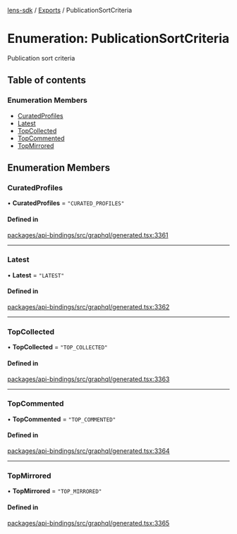 [lens-sdk](../README.md) / [Exports](../modules.md) / PublicationSortCriteria

# Enumeration: PublicationSortCriteria

Publication sort criteria

## Table of contents

### Enumeration Members

- [CuratedProfiles](PublicationSortCriteria.md#curatedprofiles)
- [Latest](PublicationSortCriteria.md#latest)
- [TopCollected](PublicationSortCriteria.md#topcollected)
- [TopCommented](PublicationSortCriteria.md#topcommented)
- [TopMirrored](PublicationSortCriteria.md#topmirrored)

## Enumeration Members

### CuratedProfiles

• **CuratedProfiles** = ``"CURATED_PROFILES"``

#### Defined in

[packages/api-bindings/src/graphql/generated.tsx:3361](https://github.com/lens-protocol/lens-sdk/blob/5741b72b/packages/api-bindings/src/graphql/generated.tsx#L3361)

___

### Latest

• **Latest** = ``"LATEST"``

#### Defined in

[packages/api-bindings/src/graphql/generated.tsx:3362](https://github.com/lens-protocol/lens-sdk/blob/5741b72b/packages/api-bindings/src/graphql/generated.tsx#L3362)

___

### TopCollected

• **TopCollected** = ``"TOP_COLLECTED"``

#### Defined in

[packages/api-bindings/src/graphql/generated.tsx:3363](https://github.com/lens-protocol/lens-sdk/blob/5741b72b/packages/api-bindings/src/graphql/generated.tsx#L3363)

___

### TopCommented

• **TopCommented** = ``"TOP_COMMENTED"``

#### Defined in

[packages/api-bindings/src/graphql/generated.tsx:3364](https://github.com/lens-protocol/lens-sdk/blob/5741b72b/packages/api-bindings/src/graphql/generated.tsx#L3364)

___

### TopMirrored

• **TopMirrored** = ``"TOP_MIRRORED"``

#### Defined in

[packages/api-bindings/src/graphql/generated.tsx:3365](https://github.com/lens-protocol/lens-sdk/blob/5741b72b/packages/api-bindings/src/graphql/generated.tsx#L3365)
